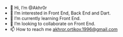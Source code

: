 - 👋 Hi, I’m @Akhr0r
- 👀 I’m interested in Front End, Back End and Dart.
- 🌱 I’m currently learning Front End.
- 💞️ I’m looking to collaborate on Front End.
- 📫 How to reach me akhror.ortikov.1996@gmail.com

<!---
Akhr0r/Akhr0r is a ✨ special ✨ repository because its `README.md` (this file) appears on your GitHub profile.
You can click the Preview link to take a look at your changes.
--->
